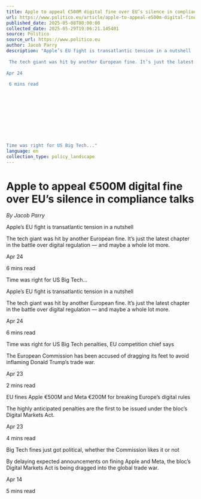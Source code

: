 ```yaml
---
title: Apple to appeal €500M digital fine over EU’s silence in compliance talks
url: https://www.politico.eu/article/apple-to-appeal-e500m-digital-fine-over-eus-silence-in-compliance-talks/?utm_source=RSS_Feed&utm_medium=RSS&utm_campaign=RSS_Syndication
published_date: 2025-05-08T00:00:00
collected_date: 2025-05-29T19:06:21.145401
source: Politico
source_url: https://www.politico.eu
author: Jacob Parry
description: "Apple’s EU fight is transatlantic tension in a nutshell 
 
 The tech giant was hit by another European fine. It’s just the latest chapter in the battle over digital regulation ― and maybe a whole lot more. 
 
Apr 24 
 
 6 mins read 
 
 
 
 
 
 
 
 
 
 
Time was right for US Big Tech..."
language: en
collection_type: policy_landscape
---
```


# Apple to appeal €500M digital fine over EU’s silence in compliance talks

*By Jacob Parry*

Apple’s EU fight is transatlantic tension in a nutshell 
 
 The tech giant was hit by another European fine. It’s just the latest chapter in the battle over digital regulation ― and maybe a whole lot more. 
 
Apr 24 
 
 6 mins read 
 
 
 
 
 
 
 
 
 
 
Time was right for US Big Tech...

Apple’s EU fight is transatlantic tension in a nutshell 
 
 The tech giant was hit by another European fine. It’s just the latest chapter in the battle over digital regulation ― and maybe a whole lot more. 
 
Apr 24 
 
 6 mins read

Time was right for US Big Tech penalties, EU competition chief says 
 
 The European Commission has been accused of dragging its feet to avoid inflaming Donald Trump’s trade war. 
 
Apr 23 
 
 2 mins read

EU fines Apple €500M and Meta €200M for breaking Europe’s digital rules 
 
 The highly anticipated penalties are the first to be issued under the bloc’s Digital Markets Act. 
 
Apr 23 
 
 4 mins read

Big Tech fines just got political, whether the Commission likes it or not 
 
 By delaying expected announcements on fining Apple and Meta, the bloc’s Digital Markets Act is being dragged into the global trade war. 
 
Apr 14 
 
 5 mins read
